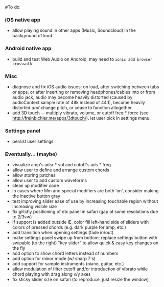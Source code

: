 #To do:

### iOS native app
* allow playing sound in other apps (Music, Soundcloud) in the background of kord

### Android native app
* build and test Web Audio on Android; may need to `ionic add browser crosswalk`

### Misc
* diagnose and fix iOS audio issues: on load, after switching between tabs or apps, or after inserting or removing headphones/cables into or from audio jack, audio may become heavily distorted (caused by audioContext sample rate of 48k instead of 44.1), become heavily distorted *and* change pitch, or cease to function altogether
* add 3D touch -- multiply vibrato, volume, or cutoff freq * force (see http://freinbichler.me/apps/3dtouch/). let user pick in settings menu.

### Settings panel
* persist user settings

### Eventually... (maybe)
* visualize amp's adsr \* vol and cutoff's ads \* freq
* allow user to define and arrange custom chords
* allow storing patches
* allow user to add custom waveforms
* clean up modifier code
* in cases where Mm and special modifiers are both 'on', consider making the inactive button gray
* test improving slider ease of use by increasing touchable region without increasing visible size
* fix glitchy positioning of etc panel in safari (gap at some resolutions due to 2/3vw)
* if support is added outside IE, color fill left-hand side of sliders with colors of pressed chords (e.g. dark purple for amp, etc.)
* add transition when opening settings (fade in/out)
* make settings panel swipe up from bottom; replace settings button with swipable (to the right) "key slider" to allow quick & easy key changes on the fly
* add option to show chord letters instead of numbers
* add option for minor mode (w/ sharp 7's)
* add support for sample instruments (piano, guitar, etc.)
* allow modulation of filter cutoff and/or introduction of vibrato while chord playing with drag along x/y axes
* fix sticky slider size on safari (to reproduce, just resize the window)
